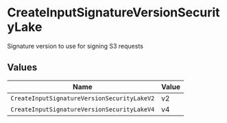 # CreateInputSignatureVersionSecurityLake

Signature version to use for signing S3 requests


## Values

| Name                                        | Value                                       |
| ------------------------------------------- | ------------------------------------------- |
| `CreateInputSignatureVersionSecurityLakeV2` | v2                                          |
| `CreateInputSignatureVersionSecurityLakeV4` | v4                                          |